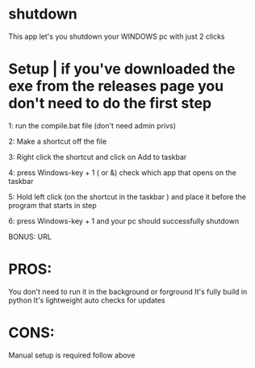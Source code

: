 # shutdown
This app let's you shutdown your WINDOWS pc with just 2 clicks


# Setup    |    if you've downloaded the exe from the releases page you don't need to do the first step 


1: run the compile.bat file (don't need admin privs)

2: Make a shortcut off the file

3: Right click the shortcut and click on Add to taskbar

4: press Windows-key + 1 ( or &) check which app that opens on the taskbar

5: Hold left click (on the shortcut in the taskbar ) and place it before the program that starts in step

6: press Windows-key + 1 and your pc should successfully shutdown

BONUS: URL 

# PROS:
You don't need to run it in the background or forground
It's fully build in python
It's lightweight
auto checks for updates


# CONS:
Manual setup is required follow above

